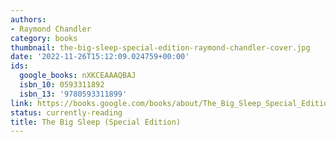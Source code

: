 ```yaml
---
authors:
- Raymond Chandler
category: books
thumbnail: the-big-sleep-special-edition-raymond-chandler-cover.jpg
date: '2022-11-26T15:12:09.024759+00:00'
ids:
  google_books: nXKCEAAAQBAJ
  isbn_10: 0593311892
  isbn_13: '9780593311899'
link: https://books.google.com/books/about/The_Big_Sleep_Special_Edition.html?hl=&id=nXKCEAAAQBAJ
status: currently-reading
title: The Big Sleep (Special Edition)
---
```


